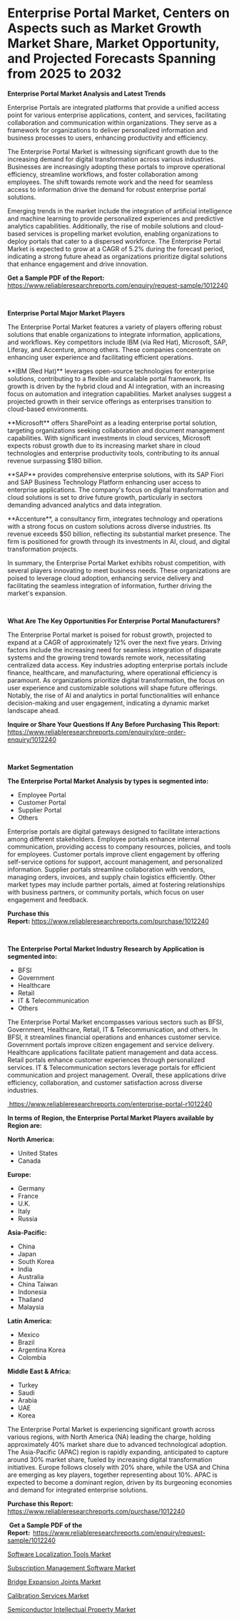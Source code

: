 <p><h1>Enterprise Portal Market, Centers on Aspects such as Market Growth Market Share, Market Opportunity, and Projected Forecasts Spanning from 2025 to 2032</h1></p><p><strong>Enterprise Portal Market Analysis and Latest Trends</strong></p>
<p><p>Enterprise Portals are integrated platforms that provide a unified access point for various enterprise applications, content, and services, facilitating collaboration and communication within organizations. They serve as a framework for organizations to deliver personalized information and business processes to users, enhancing productivity and efficiency.</p><p>The Enterprise Portal Market is witnessing significant growth due to the increasing demand for digital transformation across various industries. Businesses are increasingly adopting these portals to improve operational efficiency, streamline workflows, and foster collaboration among employees. The shift towards remote work and the need for seamless access to information drive the demand for robust enterprise portal solutions.</p><p>Emerging trends in the market include the integration of artificial intelligence and machine learning to provide personalized experiences and predictive analytics capabilities. Additionally, the rise of mobile solutions and cloud-based services is propelling market evolution, enabling organizations to deploy portals that cater to a dispersed workforce. The Enterprise Portal Market is expected to grow at a CAGR of 5.2% during the forecast period, indicating a strong future ahead as organizations prioritize digital solutions that enhance engagement and drive innovation.</p></p>
<p><strong>Get a Sample PDF of the Report:&nbsp;</strong> <a href="https://www.reliableresearchreports.com/enquiry/request-sample/1012240?utm_campaign=33&utm_medium=2&utm_source=Github&utm_content=ia&utm_term=05032025&utm_id=enterprise-portal">https://www.reliableresearchreports.com/enquiry/request-sample/1012240</a></p>
<p>&nbsp;</p>
<p><strong>Enterprise Portal Major Market Players</strong></p>
<p><p>The Enterprise Portal Market features a variety of players offering robust solutions that enable organizations to integrate information, applications, and workflows. Key competitors include IBM (via Red Hat), Microsoft, SAP, Liferay, and Accenture, among others. These companies concentrate on enhancing user experience and facilitating efficient operations.</p><p>**IBM (Red Hat)** leverages open-source technologies for enterprise solutions, contributing to a flexible and scalable portal framework. Its growth is driven by the hybrid cloud and AI integration, with an increasing focus on automation and integration capabilities. Market analyses suggest a projected growth in their service offerings as enterprises transition to cloud-based environments.</p><p>**Microsoft** offers SharePoint as a leading enterprise portal solution, targeting organizations seeking collaboration and document management capabilities. With significant investments in cloud services, Microsoft expects robust growth due to its increasing market share in cloud technologies and enterprise productivity tools, contributing to its annual revenue surpassing $180 billion.</p><p>**SAP** provides comprehensive enterprise solutions, with its SAP Fiori and SAP Business Technology Platform enhancing user access to enterprise applications. The company's focus on digital transformation and cloud solutions is set to drive future growth, particularly in sectors demanding advanced analytics and data integration.</p><p>**Accenture**, a consultancy firm, integrates technology and operations with a strong focus on custom solutions across diverse industries. Its revenue exceeds $50 billion, reflecting its substantial market presence. The firm is positioned for growth through its investments in AI, cloud, and digital transformation projects.</p><p>In summary, the Enterprise Portal Market exhibits robust competition, with several players innovating to meet business needs. These organizations are poised to leverage cloud adoption, enhancing service delivery and facilitating the seamless integration of information, further driving the market's expansion.</p></p>
<p>&nbsp;</p>
<p><strong>What Are The Key Opportunities For Enterprise Portal Manufacturers?</strong></p>
<p><p>The Enterprise Portal market is poised for robust growth, projected to expand at a CAGR of approximately 12% over the next five years. Driving factors include the increasing need for seamless integration of disparate systems and the growing trend towards remote work, necessitating centralized data access. Key industries adopting enterprise portals include finance, healthcare, and manufacturing, where operational efficiency is paramount. As organizations prioritize digital transformation, the focus on user experience and customizable solutions will shape future offerings. Notably, the rise of AI and analytics in portal functionalities will enhance decision-making and user engagement, indicating a dynamic market landscape ahead.</p></p>
<p><strong>Inquire or Share Your Questions If Any Before Purchasing This Report:</strong> <a href="https://www.reliableresearchreports.com/enquiry/pre-order-enquiry/1012240?utm_campaign=33&utm_medium=2&utm_source=Github&utm_content=ia&utm_term=05032025&utm_id=enterprise-portal">https://www.reliableresearchreports.com/enquiry/pre-order-enquiry/1012240</a></p>
<p>&nbsp;</p>
<p><strong>Market Segmentation</strong></p>
<p><strong>The Enterprise Portal Market Analysis by types is segmented into:</strong></p>
<p><ul><li>Employee Portal</li><li>Customer Portal</li><li>Supplier Portal</li><li>Others</li></ul></p>
<p><p>Enterprise portals are digital gateways designed to facilitate interactions among different stakeholders. Employee portals enhance internal communication, providing access to company resources, policies, and tools for employees. Customer portals improve client engagement by offering self-service options for support, account management, and personalized information. Supplier portals streamline collaboration with vendors, managing orders, invoices, and supply chain logistics efficiently. Other market types may include partner portals, aimed at fostering relationships with business partners, or community portals, which focus on user engagement and feedback.</p></p>
<p><strong>Purchase this Report:&nbsp;</strong><a href="https://www.reliableresearchreports.com/purchase/1012240?utm_campaign=33&utm_medium=2&utm_source=Github&utm_content=ia&utm_term=05032025&utm_id=enterprise-portal">https://www.reliableresearchreports.com/purchase/1012240</a></p>
<p>&nbsp;</p>
<p><strong>The Enterprise Portal Market Industry Research by Application is segmented into:</strong></p>
<p><ul><li>BFSI</li><li>Government</li><li>Healthcare</li><li>Retail</li><li>IT & Telecommunication</li><li>Others</li></ul></p>
<p><p>The Enterprise Portal Market encompasses various sectors such as BFSI, Government, Healthcare, Retail, IT & Telecommunication, and others. In BFSI, it streamlines financial operations and enhances customer service. Government portals improve citizen engagement and service delivery. Healthcare applications facilitate patient management and data access. Retail portals enhance customer experiences through personalized services. IT & Telecommunication sectors leverage portals for efficient communication and project management. Overall, these applications drive efficiency, collaboration, and customer satisfaction across diverse industries.</p></p>
<p><a href="https://www.reliableresearchreports.com/enterprise-portal-r1012240?utm_campaign=33&utm_medium=2&utm_source=Github&utm_content=ia&utm_term=05032025&utm_id=enterprise-portal">&nbsp;https://www.reliableresearchreports.com/enterprise-portal-r1012240</a></p>
<p><strong>In terms of Region, the Enterprise Portal Market Players available by Region are:</strong></p>
<p>
    <p> <strong> North America: </strong>
        <ul>
            <li>United States</li>
            <li>Canada</li>
        </ul>
        </p> 
    <p> <strong> Europe: </strong>
        <ul>
            <li>Germany</li>
            <li>France</li>
            <li>U.K.</li>
            <li>Italy</li>
            <li>Russia</li>
        </ul>
        </p> 
    <p> <strong> Asia-Pacific: </strong>
        <ul>
            <li>China</li>
            <li>Japan</li>
            <li>South Korea</li>
            <li>India</li>
            <li>Australia</li>
            <li>China Taiwan</li>
            <li>Indonesia</li>
            <li>Thailand</li>
            <li>Malaysia</li>
        </ul>
        </p> 
    <p> <strong> Latin America: </strong>
        <ul>
            <li>Mexico</li>
            <li>Brazil</li>
            <li>Argentina Korea</li>
            <li>Colombia</li>
        </ul>
        </p> 
    <p> <strong> Middle East & Africa: </strong>
        <ul>
            <li>Turkey</li>
            <li>Saudi</li>
            <li>Arabia</li>
            <li>UAE</li>
            <li>Korea</li>
        </ul>
    </p>
    </p>
<p><p>The Enterprise Portal Market is experiencing significant growth across various regions, with North America (NA) leading the charge, holding approximately 40% market share due to advanced technological adoption. The Asia-Pacific (APAC) region is rapidly expanding, anticipated to capture around 30% market share, fueled by increasing digital transformation initiatives. Europe follows closely with 20% share, while the USA and China are emerging as key players, together representing about 10%. APAC is expected to become a dominant region, driven by its burgeoning economies and demand for integrated enterprise solutions.</p></p>
<p><strong>Purchase this Report: </strong><a href="https://www.reliableresearchreports.com/purchase/1012240?utm_campaign=33&utm_medium=2&utm_source=Github&utm_content=ia&utm_term=05032025&utm_id=enterprise-portal">https://www.reliableresearchreports.com/purchase/1012240</a></p>
<p>&nbsp;<strong>Get a Sample PDF of the Report:&nbsp;&nbsp;</strong><a href="https://www.reliableresearchreports.com/enquiry/request-sample/1012240?utm_campaign=33&utm_medium=2&utm_source=Github&utm_content=ia&utm_term=05032025&utm_id=enterprise-portal">https://www.reliableresearchreports.com/enquiry/request-sample/1012240</a></p>
<p><strong></strong></p>
<p><p><a href="https://github.com/raaschadonle/Market-Research-Report-List-1/blob/main/software-localization-tools-market.md?utm_campaign=33&utm_medium=2&utm_source=Github&utm_content=ia&utm_term=05032025&utm_id=enterprise-portal">Software Localization Tools Market</a></p><p><a href="https://github.com/aarajlyre/Market-Research-Report-List-1/blob/main/subscription-management-software-market.md?utm_campaign=33&utm_medium=2&utm_source=Github&utm_content=ia&utm_term=05032025&utm_id=enterprise-portal">Subscription Management Software Market</a></p><p><a href="https://github.com/kovasovitzzg/Market-Research-Report-List-1/blob/main/bridge-expansion-joints-market.md?utm_campaign=33&utm_medium=2&utm_source=Github&utm_content=ia&utm_term=05032025&utm_id=enterprise-portal">Bridge Expansion Joints Market</a></p><p><a href="https://github.com/palenjeppecd/Market-Research-Report-List-1/blob/main/calibration-services-market.md?utm_campaign=33&utm_medium=2&utm_source=Github&utm_content=ia&utm_term=05032025&utm_id=enterprise-portal">Calibration Services Market</a></p><p><a href="https://github.com/sawrovpipolo/Market-Research-Report-List-1/blob/main/semiconductor-intellectual-property-market.md?utm_campaign=33&utm_medium=2&utm_source=Github&utm_content=ia&utm_term=05032025&utm_id=enterprise-portal">Semiconductor Intellectual Property Market</a></p></p>